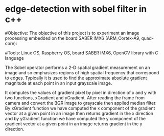 # edge-detection with sobel filter in c++

#Objective:
The objective of this project is to experiment an image processing embedded on the board SABER IMX6 (ARM_Cortex-A9, quad-core):
  
#Tools: 
Linux OS, Raspberry OS, board SABER IMX6, OpenCV library with C language

The  Sobel operator performs a 2-D spatial gradient measurement on an image and so emphasizes regions of high spatial frequency that correspond to edges. Typically it is used to find the approximate absolute gradient magnitude at each point in an input grayscale image.

It computes the values of gradient pixel by pixel in direction of x and y with two functions, xGradient and yGradient. After reading the frame from camera and convert the BGR image to grayscale then applied median filter. By xGradient function we have computed the x component of the gradient vector at a given point in an image then returns gradient in the x direction and by yGradient function we have computed the y component of the gradient vector at a given point in an image returns gradient in the y direction.
